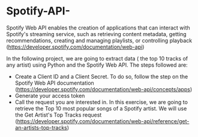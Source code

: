 # Spotify-API-

Spotify Web API enables the creation of applications that can interact with Spotify's streaming service, such as retrieving content metadata, getting recommendations, creating and managing playlists, or controlling playback (https://developer.spotify.com/documentation/web-api)

In the following project, we are going to extract data ( the top 10 tracks of any artist) using Python and the Spotify Web API. The steps followed are:

- Create a Client ID and a Client Secret. To do so, follow the step on the Spotify Web API documentation (https://developer.spotify.com/documentation/web-api/concepts/apps)
- Generate your access token
- Call the request you are interested in. In this exercise, we are going to retrieve the Top 10 most popular songs of a Spotify artist. We will use the Get Artist's Top Tracks request (https://developer.spotify.com/documentation/web-api/reference/get-an-artists-top-tracks)
